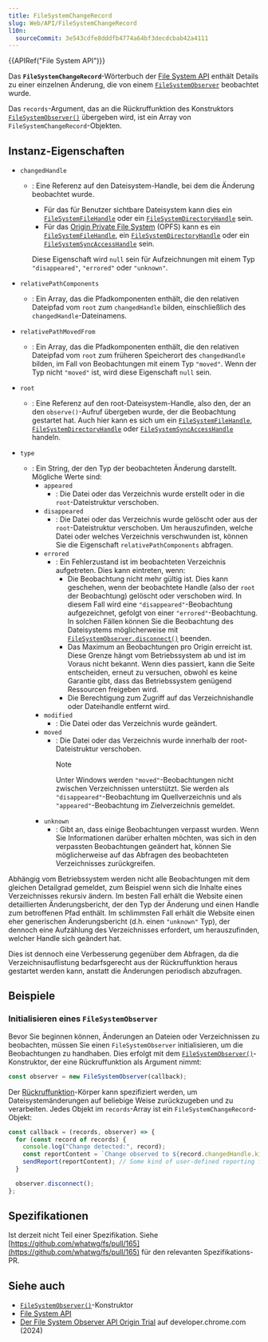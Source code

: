 ```yaml
---
title: FileSystemChangeRecord
slug: Web/API/FileSystemChangeRecord
l10n:
  sourceCommit: 3e543cdfe8dddfb4774a64bf3decdcbab42a4111
---
```


{{APIRef("File System API")}}

Das **`FileSystemChangeRecord`**-Wörterbuch der [File System API](/de/docs/Web/API/File_System_API) enthält Details zu einer einzelnen Änderung, die von einem [`FileSystemObserver`](/de/docs/Web/API/FileSystemObserver) beobachtet wurde.

Das `records`-Argument, das an die Rückruffunktion des Konstruktors [`FileSystemObserver()`](/de/docs/Web/API/FileSystemObserver/FileSystemObserver) übergeben wird, ist ein Array von `FileSystemChangeRecord`-Objekten.

## Instanz-Eigenschaften

- `changedHandle`

  - : Eine Referenz auf den Dateisystem-Handle, bei dem die Änderung beobachtet wurde.

    - Für das für Benutzer sichtbare Dateisystem kann dies ein [`FileSystemFileHandle`](/de/docs/Web/API/FileSystemFileHandle) oder ein [`FileSystemDirectoryHandle`](/de/docs/Web/API/FileSystemDirectoryHandle) sein.
    - Für das [Origin Private File System](/de/docs/Web/API/File_System_API/Origin_private_file_system) (OPFS) kann es ein [`FileSystemFileHandle`](/de/docs/Web/API/FileSystemFileHandle), ein [`FileSystemDirectoryHandle`](/de/docs/Web/API/FileSystemDirectoryHandle) oder ein [`FileSystemSyncAccessHandle`](/de/docs/Web/API/FileSystemSyncAccessHandle) sein.

    Diese Eigenschaft wird `null` sein für Aufzeichnungen mit einem Typ `"disappeared"`, `"errored"` oder `"unknown"`.

- `relativePathComponents`
  - : Ein Array, das die Pfadkomponenten enthält, die den relativen Dateipfad vom `root` zum `changedHandle` bilden, einschließlich des `changedHandle`-Dateinamens.
- `relativePathMovedFrom`
  - : Ein Array, das die Pfadkomponenten enthält, die den relativen Dateipfad vom `root` zum früheren Speicherort des `changedHandle` bilden, im Fall von Beobachtungen mit einem Typ `"moved"`. Wenn der Typ nicht `"moved"` ist, wird diese Eigenschaft `null` sein.
- `root`
  - : Eine Referenz auf den root-Dateisystem-Handle, also den, der an den `observe()`-Aufruf übergeben wurde, der die Beobachtung gestartet hat. Auch hier kann es sich um ein [`FileSystemFileHandle`](/de/docs/Web/API/FileSystemFileHandle), [`FileSystemDirectoryHandle`](/de/docs/Web/API/FileSystemDirectoryHandle) oder [`FileSystemSyncAccessHandle`](/de/docs/Web/API/FileSystemSyncAccessHandle) handeln.
- `type`
  - : Ein String, der den Typ der beobachteten Änderung darstellt. Mögliche Werte sind:
    - `appeared`
      - : Die Datei oder das Verzeichnis wurde erstellt oder in die `root`-Dateistruktur verschoben.
    - `disappeared`
      - : Die Datei oder das Verzeichnis wurde gelöscht oder aus der `root`-Dateistruktur verschoben. Um herauszufinden, welche Datei oder welches Verzeichnis verschwunden ist, können Sie die Eigenschaft `relativePathComponents` abfragen.
    - `errored`
      - : Ein Fehlerzustand ist im beobachteten Verzeichnis aufgetreten. Dies kann eintreten, wenn:
        - Die Beobachtung nicht mehr gültig ist. Dies kann geschehen, wenn der beobachtete Handle (also der `root` der Beobachtung) gelöscht oder verschoben wird. In diesem Fall wird eine `"disappeared"`-Beobachtung aufgezeichnet, gefolgt von einer `"errored"`-Beobachtung. In solchen Fällen können Sie die Beobachtung des Dateisystems möglicherweise mit [`FileSystemObserver.disconnect()`](/de/docs/Web/API/FileSystemObserver/disconnect) beenden.
        - Das Maximum an Beobachtungen pro Origin erreicht ist. Diese Grenze hängt vom Betriebssystem ab und ist im Voraus nicht bekannt. Wenn dies passiert, kann die Seite entscheiden, erneut zu versuchen, obwohl es keine Garantie gibt, dass das Betriebssystem genügend Ressourcen freigeben wird.
        - Die Berechtigung zum Zugriff auf das Verzeichnishandle oder Dateihandle entfernt wird.
    - `modified`
      - : Die Datei oder das Verzeichnis wurde geändert.
    - `moved`
      - : Die Datei oder das Verzeichnis wurde innerhalb der root-Dateistruktur verschoben.
        > [!NOTE]
        > Unter Windows werden `"moved"`-Beobachtungen nicht zwischen Verzeichnissen unterstützt. Sie werden als `"disappeared"`-Beobachtung im Quellverzeichnis und als `"appeared"`-Beobachtung im Zielverzeichnis gemeldet.
    - `unknown`
      - : Gibt an, dass einige Beobachtungen verpasst wurden. Wenn Sie Informationen darüber erhalten möchten, was sich in den verpassten Beobachtungen geändert hat, können Sie möglicherweise auf das Abfragen des beobachteten Verzeichnisses zurückgreifen.

Abhängig vom Betriebssystem werden nicht alle Beobachtungen mit dem gleichen Detailgrad gemeldet, zum Beispiel wenn sich die Inhalte eines Verzeichnisses rekursiv ändern. Im besten Fall erhält die Website einen detaillierten Änderungsbericht, der den Typ der Änderung und einen Handle zum betroffenen Pfad enthält. Im schlimmsten Fall erhält die Website einen eher generischen Änderungsbericht (d.h. einen `"unknown"` Typ), der dennoch eine Aufzählung des Verzeichnisses erfordert, um herauszufinden, welcher Handle sich geändert hat.

Dies ist dennoch eine Verbesserung gegenüber dem Abfragen, da die Verzeichnisauflistung bedarfsgerecht aus der Rückruffunktion heraus gestartet werden kann, anstatt die Änderungen periodisch abzufragen.

## Beispiele

### Initialisieren eines `FileSystemObserver`

Bevor Sie beginnen können, Änderungen an Dateien oder Verzeichnissen zu beobachten, müssen Sie einen `FileSystemObserver` initialisieren, um die Beobachtungen zu handhaben. Dies erfolgt mit dem [`FileSystemObserver()`](/de/docs/Web/API/FileSystemObserver/FileSystemObserver)-Konstruktor, der eine Rückruffunktion als Argument nimmt:

```js
const observer = new FileSystemObserver(callback);
```

Der [Rückruffunktion](/de/docs/Web/API/FileSystemObserver/FileSystemObserver#callback)-Körper kann spezifiziert werden, um Dateisystemänderungen auf beliebige Weise zurückzugeben und zu verarbeiten. Jedes Objekt im `records`-Array ist ein `FileSystemChangeRecord`-Objekt:

```js
const callback = (records, observer) => {
  for (const record of records) {
    console.log("Change detected:", record);
    const reportContent = `Change observed to ${record.changedHandle.kind} ${record.changedHandle.name}. Type: ${record.type}.`;
    sendReport(reportContent); // Some kind of user-defined reporting function
  }

  observer.disconnect();
};
```

## Spezifikationen

Ist derzeit nicht Teil einer Spezifikation. Siehe [https://github.com/whatwg/fs/pull/165](https://github.com/whatwg/fs/pull/165) für den relevanten Spezifikations-PR.

## Siehe auch

- [`FileSystemObserver()`](/de/docs/Web/API/FileSystemObserver/FileSystemObserver)-Konstruktor
- [File System API](/de/docs/Web/API/File_System_API)
- [Der File System Observer API Origin Trial](https://developer.chrome.com/blog/file-system-observer#stop-observing-the-file-system) auf developer.chrome.com (2024)
